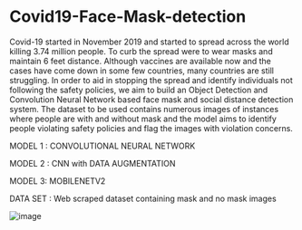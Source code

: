 # Covid19-Face-Mask-detection
Covid-19 started in November 2019 and started to spread across the world killing 3.74 million people. 
To curb the spread were to wear masks and maintain 6 feet distance. Although vaccines are available now and the cases have come down in some few countries,
many countries are still struggling. In order to aid in stopping the spread and identify individuals not following the safety policies,
we aim to build an Object Detection and Convolution Neural Network based face mask and social distance detection system. 
The dataset to be used contains numerous images of instances where people are with and without mask and the model aims to identify people violating safety policies and flag the images with violation concerns.


MODEL 1 :
CONVOLUTIONAL NEURAL NETWORK

MODEL 2 :
CNN with DATA AUGMENTATION

MODEL 3:
MOBILENETV2 

DATA SET :
Web scraped dataset containing mask and no mask images

![image](https://user-images.githubusercontent.com/63378154/122964267-b03fca80-d3a4-11eb-979a-9a7669a8133d.png)
